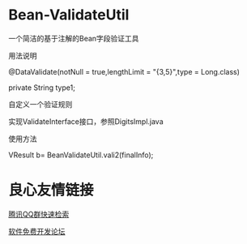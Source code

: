 # Bean-ValidateUtil
一个简洁的基于注解的Bean字段验证工具

用法说明

 @DataValidate(notNull = true,lengthLimit = "{3,5}",type = Long.class)

  private String type1;

  自定义一个验证规则

实现ValidateInterface接口，参照DigitsImpl.java

使用方法

VResult b= BeanValidateUtil.vali2(finalInfo);


 # 良心友情链接

[腾讯QQ群快速检索](http://u.720life.cn/s/8cf73f7c)

[软件免费开发论坛](http://u.720life.cn/s/bbb01dc0)